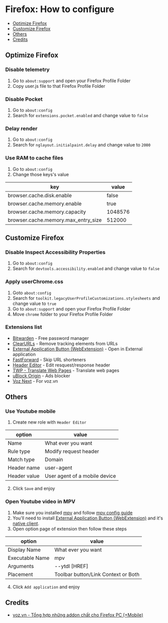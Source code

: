 # Firefox: How to configure

- [Optimize Firefox](#optimize-firefox)
- [Customize Firefox](#customize-firefox)
- [Others](#others)
- [Credits](#credits)

## Optimize Firefox

### Disable telemetry

1. Go to `about:support` and open your Firefox Profile Folder
2. Copy user.js file to that Firefox Profile Folder

### Disable Pocket

1. Go to `about:config`
2. Search for `extensions.pocket.enabled` and change value to `false`


### Delay render

1. Go to `about:config`
2. Search for `nglayout.initialpaint.delay` and change value to `2000`

### Use RAM to cache files

1. Go to `about:config`
2. Change those keys's value

| key                                 | value   |
|-------------------------------------|---------|
| browser.cache.disk.enable           | false   |
| browser.cache.memory.enable         | true    |
| browser.cache.memory.capacity       | 1048576 |
| browser.cache.memory.max_entry_size | 512000  |

## Customize Firefox

### Disable Inspect Accessibility Properties

1. Go to `about:config`
2. Search for `devtools.accessibility.enabled` and change value to `false`

### Apply userChrome.css

1. Goto `about:config`
2. Search for `toolkit.legacyUserProfileCustomizations.stylesheets` and change value to `true`
3. Go to `about:support` and open your Firefox Profile Folder
4. Move `chrome` folder to your Firefox Profile Folder

### Extensions list

- [Bitwarden](https://addons.mozilla.org/en-US/firefox/addon/bitwarden-password-manager/) - Free password manager
- [ClearURLs](https://addons.mozilla.org/en-US/firefox/addon/clearurls/) - Remove tracking elements from URLs
- [External Application Button (WebExtension)](https://addons.mozilla.org/en-US/firefox/addon/external-application/) - Open in External application
- [FastForward](https://addons.mozilla.org/en-US/firefox/addon/fastforwardteam/) - Skip URL shorteners
- [Header Editor](https://addons.mozilla.org/en-US/firefox/addon/header-editor/) - Edit resquest/response header
- [TWP - Translate Web Pages](https://addons.mozilla.org/en-US/firefox/addon/traduzir-paginas-web/) - Translate web pages
- [uBlock Origin](https://addons.mozilla.org/en-US/firefox/addon/ublock-origin/) - Ads blocker
- [Voz Next](https://addons.mozilla.org/en-US/firefox/addon/voz-next/) - For voz.vn

## Others

### Use Youtube mobile

1. Create new role with `Header Editor`

| option       | value                         |
|--------------|-------------------------------|
| Name         | What ever you want            |
| Rule type    | Modify request header         |
| Match type   | Domain                        |
| Header name  | user-agent                    |
| Header value | User agent of a mobile device |

2. Click `Save` and enjoy

### Open Youtube video in MPV

1. Make sure you installed [mpv](https://mpv.io) and follow [mpv config guide](https://github.com/ngowuys/apps/blob/main/mpv.md)
2. You'll need to install [External Application Button (WebExtension)](https://addons.mozilla.org/en-US/firefox/addon/external-application/) and it's [native client](https://github.com/andy-portmen/native-client/releases).
3. Open option page of extension then follow these steps

| option          | value                               |
|-----------------|-------------------------------------|
| Display Name    | What ever you want                  |
| Executable Name | mpv                                 |
| Arguments       | --ytdl [HREF]                       |
| Placement       | Toolbar button/Link Context or Both |

4. Click `Add application` and enjoy

## Credits
- [voz.vn - Tổng hợp những addon chất cho Firefox PC (+Mobile)](https://voz.vn/t/tong-hop-nhung-addon-chat-cho-firefox-pc-mobile.682181/)